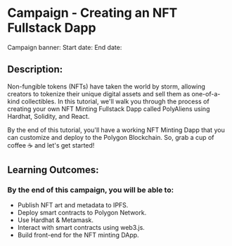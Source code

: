 # Campaign - Creating an NFT Fullstack Dapp
Campaign banner: <to-be-filled-by-stackup>
Start date: <to-be-filled-by-stackup>
End date: <to-be-filled-by-stackup>

## Description:
<!-- 2 or 3 brief paragraphs on what this campaign will cover, why it is relevant for the learner to learn it, technologies/skills that will be useful to know before starting on this campaign. -->

Non-fungible tokens (NFTs) have taken the world by storm, allowing creators to tokenize their unique digital assets and sell them as one-of-a-kind collectibles. In this tutorial, we'll walk you through the process of creating your own NFT Minting Fullstack Dapp called PolyAliens using Hardhat, Solidity, and React.

By the end of this tutorial, you'll have a working NFT Minting Dapp that you can customize and deploy to the Polygon Blockchain. So, grab a cup of coffee ☕️ and let's get started!

## Learning Outcomes:
<!-- 3 to 6 brief points on what they can expect to learn in this campaign. -->

### By the end of this campaign, you will be able to:
* Publish NFT art and metadata to IPFS.
* Deploy smart contracts to Polygon Network.
* Use Hardhat & Metamask.
* Interact with smart contracts using web3.js.
* Build front-end for the NFT minting DApp.
